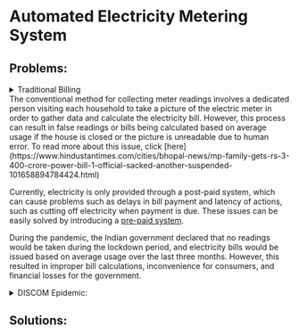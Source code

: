 # Automated Electricity Metering System
## Problems:
<details>
  <summary>Traditional Billing</summary>
  
 The conventional method for collecting meter readings involves a dedicated person visiting each household to take a picture of the electric meter in order to gather data and calculate the electricity bill. However, this process can result in false readings or bills being calculated based on average usage if the house is closed or the picture is unreadable due to human error.
To read more about this issue, click [here](https://www.hindustantimes.com/cities/bhopal-news/mp-family-gets-rs-3-400-crore-power-bill-1-official-sacked-another-suspended-101658894784424.html)

Currently, electricity is only provided through a post-paid system, which can cause problems such as delays in bill payment and latency of actions, such as cutting off electricity when payment is due. These issues can be easily solved by introducing a [pre-paid system](https://www.timesnownews.com/business-economy/companies/article/prepaid-smart-electric-meters-needless-expense-or-sure-shot-way-to-cut-power-theft/803905).

During the pandemic, the Indian government declared that no readings would be taken during the lockdown period, and electricity bills would be issued based on average usage over the last three months. However, this resulted in improper bill calculations, inconvenience for consumers, and financial losses for the government.

</details>
The conventional method for collecting meter readings involves a dedicated person visiting each household to take a picture of the electric meter in order to gather data and calculate the electricity bill. However, this process can result in false readings or bills being calculated based on average usage if the house is closed or the picture is unreadable due to human error.
To read more about this issue, click [here](https://www.hindustantimes.com/cities/bhopal-news/mp-family-gets-rs-3-400-crore-power-bill-1-official-sacked-another-suspended-101658894784424.html)

Currently, electricity is only provided through a post-paid system, which can cause problems such as delays in bill payment and latency of actions, such as cutting off electricity when payment is due. These issues can be easily solved by introducing a [pre-paid system](https://www.timesnownews.com/business-economy/companies/article/prepaid-smart-electric-meters-needless-expense-or-sure-shot-way-to-cut-power-theft/803905).

During the pandemic, the Indian government declared that no readings would be taken during the lockdown period, and electricity bills would be issued based on average usage over the last three months. However, this resulted in improper bill calculations, inconvenience for consumers, and financial losses for the government.

<details>
  <summary>DISCOM Epidemic:</summary>
  
  The link between payment and supply is severed, and those who evade payment receive the same quality of supply as those who pay in full. This reinforces the view that electricity is a right. These steps can be seen as parts of a low-quality, low-payment equilibrium that can differentiate electricity markets in developed and developing countries.

The perception of electricity as a right can have serious ramifications for the development of reliable electricity systems. It can undermine the efforts of governments to provide universal access to electricity, reduce the quality of supply, and lead to financial losses for distribution companies.

To address these issues, it is essential to find a balance between the perception of electricity as a right and the need to provide reliable and affordable electricity to all. This requires a comprehensive approach that includes measures such as the promotion of energy conservation, the use of smart meters to detect and prevent electricity theft, and the development of sustainable infrastructure.

Overall, while the idea of electricity as a right is important, it is essential to recognize that it can have unintended consequences. By understanding the potential pitfalls of this perception, we can work towards creating a reliable and sustainable electricity system that benefits everyone
</details>



## Solutions:


